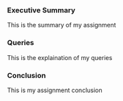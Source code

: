 
### Executive Summary
This is the summary of my assignment
### Queries
This is the explaination of my queries
### Conclusion
This is my assignment conclusion
